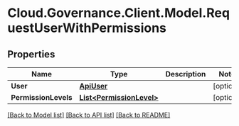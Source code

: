 # Cloud.Governance.Client.Model.RequestUserWithPermissions
## Properties

Name | Type | Description | Notes
------------ | ------------- | ------------- | -------------
**User** | [**ApiUser**](ApiUser.md) |  | [optional] 
**PermissionLevels** | [**List&lt;PermissionLevel&gt;**](PermissionLevel.md) |  | [optional] 

[[Back to Model list]](../README.md#documentation-for-models) [[Back to API list]](../README.md#documentation-for-api-endpoints) [[Back to README]](../README.md)

